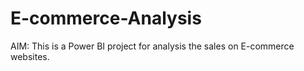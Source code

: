 # E-commerce-Analysis

AIM: This is a Power BI project for analysis the sales on E-commerce websites.

